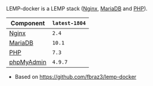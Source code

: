 LEMP-docker is a LEMP stack ([Nginx][nginx], [MariaDB][mariadb] and [PHP][php]).

Component | `latest-1804`
---|---
[Nginx][nginx] |`2.4`
[MariaDB][mariadb] |`10.1`
[PHP][php] |`7.3`
[phpMyAdmin][phpmyadmin] |`4.9.7`

* Based on https://github.com/fbraz3/lemp-docker

[nginx]: https://www.nginx.com/
[mariadb]: https://mariadb.org/
[php]: http://php.net/
[phpmyadmin]: https://www.phpmyadmin.net/
[end-of-life]: http://php.net/supported-versions.php
[info-license]: LICENSE